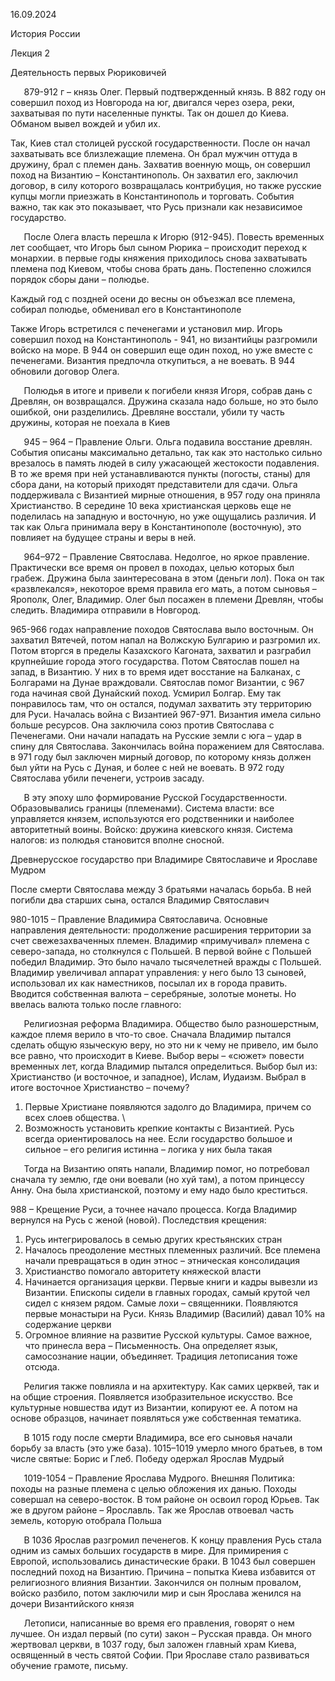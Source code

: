 ﻿16\.09.2024

История России

Лекция 2

Деятельность первых Рюриковичей

`   `879-912 г – князь Олег. Первый подтвержденный князь. В 882 году он совершил поход из Новгорода на юг, двигался через озера, реки, захватывая по пути населенные пункты. Так он дошел до Киева. Обманом вывел вождей и убил их. 

Так, Киев стал столицей русской государственности. После он начал захватывать все близлежащие племена. Он брал мужчин оттуда в дружину, брал с племен дань. Захватив военную мощь, он совершил поход на Византию – Константинополь. Он захватил его, заключил договор, в силу которого возвращалась контрибуция, но также русские купцы могли приезжать в Константинополь и торговать. События важно, так как это показывает, что Русь признали как независимое государство. 

`   `После Олега власть перешла к Игорю (912-945). Повесть временных лет сообщает, что Игорь был сыном Рюрика – происходит переход к монархии. в первые годы княжения приходилось снова захватывать племена под Киевом, чтобы снова брать дань. Постепенно сложился порядок сборы дани – полюдье. 

Каждый год с поздней осени до весны он объезжал все племена, собирал полюдье, обменивал его в Константинополе

Также Игорь встретился с печенегами и установил мир. Игорь совершил поход на Константинополь - 941, но византийцы разгромили войско на море. В 944 он совершил еще один поход, но уже вместе с печенегами. Византия предпочла откупиться, а не воевать. В 944 обновили договор Олега. 

`   `Полюдья в итоге и привели к погибели князя Игоря, собрав дань с Древлян, он возвращался. Дружина сказала надо больше, но это было ошибкой, они разделились. Древляне восстали, убили ту часть дружины, которая не поехала в Киев

`   `945 – 964 – Правление Ольги. Ольга подавила восстание древлян. События описаны максимально детально, так как это настолько сильно врезалось в память людей в силу ужасающей жестокости подавления. В то же время при ней устанавливаются пункты (погосты, станы) для сбора дани, на который приходят представители для сдачи. Ольга поддерживала с Византией мирные отношения, в 957 году она приняла Христианство. В середине 10 века христианская церковь еще не поделилась на западную и восточную, но уже ощущались различия. И так как Ольга принимала веру в Константинополе (восточную), это повлияет на будущее страны и веры в ней. 

`   `964–972 – Правление Святослава. Недолгое, но яркое правление. Практически все время он провел в походах, целью которых был грабеж. Дружина была заинтересована в этом (деньги лол). Пока он так «развлекался», некоторое время правила его мать, а потом сыновья – Ярополк, Олег, Владимир. Олег был посажен в племени Древлян, чтобы следить. Владимира отправили в Новгород. 

965-966 годах направление походов Святослава выло восточным. Он захватил Вятечей, потом напал на Волжскую Булгарию и разгромил их. Потом вторгся в пределы Казахского Кагоната, захватил и разграбил крупнейшие города этого государства. Потом Святослав пошел на запад, в Византию. У них в то время идет восстание на Балканах, с Болгарами на Дунае враждовали. Святослав помог Византии, с 967 года начиная свой Дунайский поход. Усмирил Болгар. Ему так понравилось там, что он остался, подумал захватить эту территорию для Руси. Началась война с Византией 967-971. Византия имела сильно больше ресурсов. Она заключила союз против Святослава с Печенегами. Они начали нападать на Русские земли с юга – удар в спину для Святослава. Закончилась война поражением для Святослава. в 971 году был заключен мирный договор, по которому князь должен был уйти на Русь с Дуная, и более с ней не воевать. В 972 году Святослава убили печенеги, устроив засаду. 

`   `В эту эпоху шло формирование Русской Государственности. Образовывались границы (племенами). Система власти: все управляется князем, используются его родственники и наиболее авторитетный воины. Войско: дружина киевского князя. Система налогов: из полюдья становится вполне сносной. 


Древнерусское государство при Владимире Святославиче и Ярославе Мудром

После смерти Святослава между 3 братьями началась борьба. В ней погибли два старших сына, остался Владимир Святославич

980-1015 – Правление Владимира Святославича. Основные направления деятельности: продолжение расширения территории за счет свежезахваченных племен. Владимир «примучивал» племена с северо-запада, но столкнулся с Польшей. В первой войне с Польшей победил Владимир. Это было начало тысячелетней вражды с Польшей. Владимир увеличивал аппарат управления: у него было 13 сыновей, использовал их как наместников, посылал их в города править. Вводится собственная валюта – серебряные, золотые монеты. Но ввелась валюта только после главного:

`   `Религиозная реформа Владимира. Общество было разношерстным, каждое племя верило в что-то свое. Сначала Владимир пытался сделать общую языческую веру, но это ни к чему не привело, им было все равно, что происходит в Киеве. Выбор веры – «сюжет» повести временных лет, когда Владимир пытался определиться. Выбор был из: Христианство (и восточное, и западное), Ислам, Иудаизм. Выбрал в итоге восточное Христианство – почему?

1) Первые Христиане появляются задолго до Владимира, причем со всех слоев общества. \
1) Возможность установить крепкие контакты с Византией. Русь всегда ориентировалось на нее. Если государство большое и сильное – его религия истинна – логика у них была такая

`   `Тогда на Византию опять напали, Владимир помог, но потребовал сначала ту землю, где они воевали (но хуй там), а потом принцессу Анну. Она была христианской, поэтому и ему надо было креститься.

988 – Крещение Руси, а точнее начало процесса. Когда Владимир вернулся на Русь с женой (новой). Последствия крещения:

1) Русь интегрировалось в семью других крестьянских стран
1) Началось преодоление местных племенных различий. Все племена начали превращаться в один этнос – этническая консолидация 
1) Христианство помогало авторитету княжеской власти
1) Начинается организация церкви. Первые книги и кадры вывезли из Византии. Епископы сидели в главных городах, самый крутой чел сидел с князем рядом. Самые лохи – священники. Появляются первые монастыри на Руси. Князь Владимир (Василий) давал 10% на содержание церкви
1) Огромное влияние на развитие Русской культуры. Самое важное, что принесла вера – Письменность. Она определяет язык, самосознание нации, объединяет. Традиция летописания тоже отсюда. 

`   `Религия также повлияла и на архитектуру. Как самих церквей, так и на общие строения. Появляется изобразительное искусство. Все культурные новшества идут из Византии, копируют ее. А потом на основе образцов, начинает появляться уже собственная тематика. 

`   `В 1015 году после смерти Владимира, все его сыновья начали борьбу за власть (это уже база). 1015–1019 умерло много братьев, в том числе святые: Борис и Глеб. Победу одержал Ярослав Мудрый

`   `1019-1054 – Правление Ярослава Мудрого. Внешняя Политика: походы на разные племена с целью обложения их данью. Походы совершал на северо-восток. В том районе он освоил город Юрьев. Так же в другом районе – Ярославль. Так же Ярослав отвоевал часть земель, которую отобрала Польша

`   `В 1036 Ярослав разгромил печенегов. К концу правления Русь стала одним из самых больших государств в мире. Для примирения с Европой, использовались династические браки. В 1043 был совершен последний поход на Византию. Причина – попытка Киева избавится от религиозного влияния Византии. Закончился он полным провалом, войско разбило, потом заключили мир и сын Ярослава женился на дочери Византийского князя

`   `Летописи, написанные во время его правления, говорят о нем лучшее. Он издал первый (по сути) закон – Русская правда. Он много жертвовал церкви, в 1037 году, был заложен главный храм Киева, освященный в честь святой Софии. При Ярославе стало развиваться обучение грамоте, письму.



